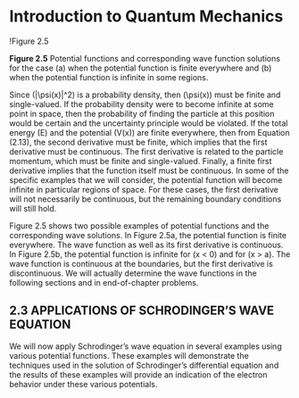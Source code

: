# Introduction to Quantum Mechanics

!Figure 2.5

**Figure 2.5** Potential functions and corresponding wave function solutions for the case (a) when the potential function is finite everywhere and (b) when the potential function is infinite in some regions.

Since \(|\psi(x)|^2\) is a probability density, then \(\psi(x)\) must be finite and single-valued. If the probability density were to become infinite at some point in space, then the probability of finding the particle at this position would be certain and the uncertainty principle would be violated. If the total energy \(E\) and the potential \(V(x)\) are finite everywhere, then from Equation (2.13), the second derivative must be finite, which implies that the first derivative must be continuous. The first derivative is related to the particle momentum, which must be finite and single-valued. Finally, a finite first derivative implies that the function itself must be continuous. In some of the specific examples that we will consider, the potential function will become infinite in particular regions of space. For these cases, the first derivative will not necessarily be continuous, but the remaining boundary conditions will still hold.

Figure 2.5 shows two possible examples of potential functions and the corresponding wave solutions. In Figure 2.5a, the potential function is finite everywhere. The wave function as well as its first derivative is continuous. In Figure 2.5b, the potential function is infinite for \(x < 0\) and for \(x > a\). The wave function is continuous at the boundaries, but the first derivative is discontinuous. We will actually determine the wave functions in the following sections and in end-of-chapter problems.

## 2.3 APPLICATIONS OF SCHRODINGER’S WAVE EQUATION

We will now apply Schrodinger’s wave equation in several examples using various potential functions. These examples will demonstrate the techniques used in the solution of Schrodinger’s differential equation and the results of these examples will provide an indication of the electron behavior under these various potentials.